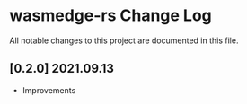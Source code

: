 # wasmedge-rs Change Log 

All notable changes to this project are documented in this file. 

## [0.2.0] 2021.09.13

- Improvements

